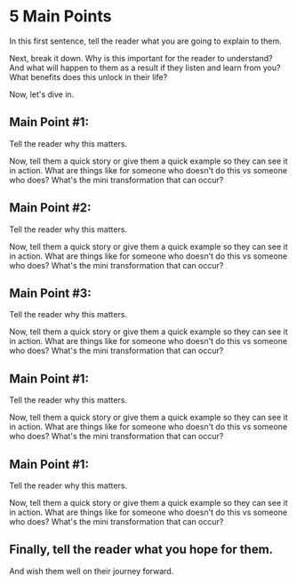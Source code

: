 # 5 Main Points
In this first sentence, tell the reader what you are going to explain to them.

Next, break it down. Why is this important for the reader to understand? And what will happen to them as a result if they listen and learn from you? What benefits does this unlock in their life?

Now, let's dive in.

## Main Point #1:
Tell the reader why this matters.

Now, tell them a quick story or give them a quick example so they can see it in action. What are things like for someone who doesn't do this vs someone who does? What's the mini transformation that can occur?

## Main Point #2: 
Tell the reader why this matters.

Now, tell them a quick story or give them a quick example so they can see it in action. What are things like for someone who doesn't do this vs someone who does? What's the mini transformation that can occur?

## Main Point #3: 
Tell the reader why this matters.

Now, tell them a quick story or give them a quick example so they can see it in action. What are things like for someone who doesn't do this vs someone who does? What's the mini transformation that can occur?

## Main Point #1: 
Tell the reader why this matters.

Now, tell them a quick story or give them a quick example so they can see it in action. What are things like for someone who doesn't do this vs someone who does? What's the mini transformation that can occur?

## Main Point #1: 
Tell the reader why this matters.

Now, tell them a quick story or give them a quick example so they can see it in action. What are things like for someone who doesn't do this vs someone who does? What's the mini transformation that can occur?

## Finally, tell the reader what you hope for them.
And wish them well on their journey forward.

